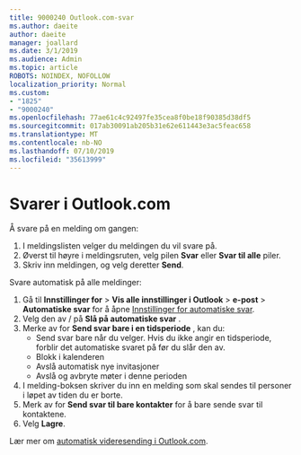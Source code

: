 ```yaml
---
title: 9000240 Outlook.com-svar
ms.author: daeite
author: daeite
manager: joallard
ms.date: 3/1/2019
ms.audience: Admin
ms.topic: article
ROBOTS: NOINDEX, NOFOLLOW
localization_priority: Normal
ms.custom:
- "1825"
- "9000240"
ms.openlocfilehash: 77ae61c4c92497fe35cea8f0be18f90385d38df5
ms.sourcegitcommit: 017ab30091ab205b31e62e611443e3ac5feac658
ms.translationtype: MT
ms.contentlocale: nb-NO
ms.lasthandoff: 07/10/2019
ms.locfileid: "35613999"
---
```

# <a name="replying-in-outlookcom"></a>Svarer i Outlook.com

Å svare på en melding om gangen:

1. I meldingslisten velger du meldingen du vil svare på.
2. Øverst til høyre i meldingsruten, velg pilen **Svar** eller **Svar til alle** piler.
3. Skriv inn meldingen, og velg deretter **Send**.

Svare automatisk på alle meldinger:

1. Gå til **Innstillinger for** > **Vis alle innstillinger i Outlook** > **e-post** > **Automatiske svar** for å åpne [Innstillinger for automatiske svar](https://outlook.live.com/mail/options/mail/automaticReplies).
2. Velg den av / på **Slå på automatiske svar** .
3. Merke av for **Send svar bare i en tidsperiode** , kan du:
    - Send svar bare når du velger. Hvis du ikke angir en tidsperiode, forblir det automatiske svaret på før du slår den av.
    - Blokk i kalenderen
    - Avslå automatisk nye invitasjoner
    - Avslå og avbryte møter i denne perioden
4. I melding-boksen skriver du inn en melding som skal sendes til personer i løpet av tiden du er borte.
5. Merk av for **Send svar til bare kontakter** for å bare sende svar til kontaktene.
6. Velg **Lagre**.

Lær mer om [automatisk videresending i Outlook.com](https://support.office.com/article/14614626-9855-48dc-a986-dec81d07b1a0?wt.mc_id=Office_Outlook_com_Alchemy).